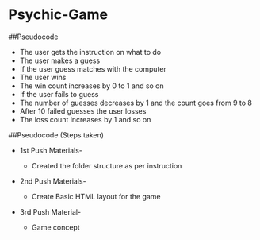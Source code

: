 # Psychic-Game
##Pseudocode
+ The user gets the instruction on what to do 
+ The user makes a guess
+ If the user guess matches with the computer
+ The user wins
+ The win count increases by 0 to 1 and so on
+ If the user fails to guess
+ The number of guesses decreases by 1 and the count goes from 9 to 8
+ After 10 failed guesses the user losses
+ The loss count increases by 1 and so on

##Pseudocode (Steps taken)
+ 1st Push Materials- 
    + Created the folder structure as per instruction

+ 2nd Push Materials- 
    + Create Basic HTML layout for the game

+ 3rd Push Material- 
    + Game concept 


